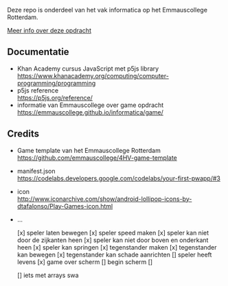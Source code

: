 Deze repo is onderdeel van het vak informatica op het Emmauscollege Rotterdam.

[Meer info over deze opdracht](https://informatica.emmauscollege.nl/)

## Documentatie
- Khan Academy cursus JavaScript met p5js library <br>
https://www.khanacademy.org/computing/computer-programming/programming
- p5js reference <br>
https://p5js.org/reference/
- informatie van Emmauscollege over game opdracht <br>
https://emmauscollege.github.io/informatica/game/

## Credits
- Game template van het Emmauscollege Rotterdam <br>
        https://github.com/emmauscollege/4HV-game-template
- manifest.json <br>
        https://codelabs.developers.google.com/codelabs/your-first-pwapp/#3
- icon <br>
        http://www.iconarchive.com/show/android-lollipop-icons-by-dtafalonso/Play-Games-icon.html
- ...

  [x] speler laten bewegen 
  [x] speler speed maken
  [x] speler kan niet door de zijkanten heen
  [x] speler kan niet door boven en onderkant heen
  [x] speler kan springen
  [x] tegenstander maken
  [x] tegenstander kan bewegen
  [x] tegenstander kan schade aanrichten
  [] speler heeft levens
  [x] game over scherm
  [] begin scherm
  []



  [] iets met arrays swa
  
  